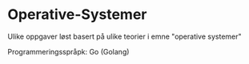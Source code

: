 # Operative-Systemer
Ulike oppgaver løst basert på ulike teorier i emne "operative systemer" 

Programmeringsspråpk: Go (Golang)
